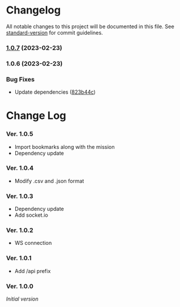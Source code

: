 # Changelog

All notable changes to this project will be documented in this file. See [standard-version](https://github.com/conventional-changelog/standard-version) for commit guidelines.

### [1.0.7](https://github.com/impleotv/stserveruploader/compare/v1.0.6...v1.0.7) (2023-02-23)

### 1.0.6 (2023-02-23)


### Bug Fixes

* Update dependencies ([823b44c](https://github.com/impleotv/stserveruploader/commit/823b44c0099762dbc94b02ec9f7c95b05b72df2d))


Change Log
==========

### Ver. 1.0.5
- Import bookmarks along with the mission
- Dependency update
### Ver. 1.0.4
- Modify .csv and .json format
### Ver. 1.0.3
- Dependency update
- Add socket.io
### Ver. 1.0.2
- WS connection

### Ver. 1.0.1
- Add /api prefix

### Ver. 1.0.0
*Initial version*
